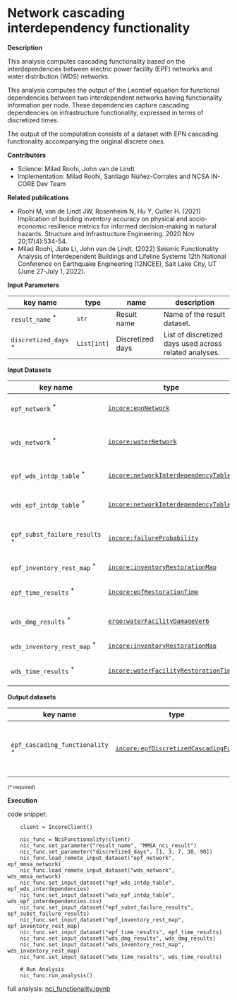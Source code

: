 # Network cascading interdependency functionality

**Description**

This analysis computes cascading functionality based on the interdependencies between electric power facility (EPF)
networks and  water distribution (WDS) networks.

This analysis computes the output of the Leontief equation for functional dependencies between two
interdependent networks having functionality information per node. These dependencies capture cascading
dependencies on infrastructure functionality, expressed in terms of discretized times.

The output of the computation consists of a dataset with EPN cascading functionality accompanying the original 
discrete ones.


**Contributors**

- Science: Milad Roohi, John van de Lindt
- Implementation: Milad Roohi, Santiago Núñez-Corrales and NCSA IN-CORE Dev Team

**Related publications**

* Roohi M, van de Lindt JW, Rosenheim N, Hu Y, Cutler H. (2021) Implication of building inventory accuracy on 
  physical and socio-economic resilience metrics for informed decision-making in natural hazards. Structure and
  Infrastructure Engineering. 2020 Nov 20;17(4):534-54.
* Milad Roohi, Jiate Li, John van de Lindt. (2022) Seismic Functionality Analysis of Interdependent Buildings and 
  Lifeline Systems 12th National Conference on Earthquake Engineering (12NCEE), Salt Lake City, UT (June 27-July 1, 
  2022).

**Input Parameters**

key name | type | name | description
--- | --- | --- | ---
`result_name` <sup>*</sup> | `str` | Result name | Name of the result dataset.
`discretized_days` <sup>*</sup> | `List[int]` | Discretized days | List of discretized days used across related analyses.

**Input Datasets**

key name | type | name | description
--- | --- | --- | ---
`epf_network` <sup>*</sup> | [`incore:epnNetwork`](https://incore.ncsa.illinois.edu/semantics/api/types/incore:epnNetwork) | Electric Power Facility Network | Electric Power Facility Network Dataset.
`wds_network` <sup>*</sup> | [`incore:waterNetwork`](https://incore.ncsa.illinois.edu/semantics/api/types/incore:waterNetwork) | Water Distribution Facility Network | Water Distribution Facility Network Dataset.
`epf_wds_intdp_table` <sup>*</sup> | [`incore:networkInterdependencyTable`](https://incore.ncsa.illinois.edu/semantics/api/types/incore:networkInterdependencyTable) | EPN-to-WDS Interdependency | EPN-to-WDS Interdependency Table.
`wds_epf_intdp_table` <sup>*</sup> | [`incore:networkInterdependencyTable`](https://incore.ncsa.illinois.edu/semantics/api/types/incore:networkInterdependencyTable) | WDS-to-EPN Interdependency | WDS-to-EPN Interdependency Table.
`epf_subst_failure_results` <sup>*</sup> | [`incore:failureProbability`](https://incore.ncsa.illinois.edu/semantics/api/types/incore:failureProbability) | Substation failure probability | Substation failure probability Dataset.
`epf_inventory_rest_map` <sup>*</sup> | [`incore:inventoryRestorationMap`](https://incore.ncsa.illinois.edu/semantics/api/types/incore:inventoryRestorationMap) | EPN inventory restoration map | EPN inventory restoration Map.
`epf_time_results` <sup>*</sup> | [`incore:epfRestorationTime`](https://incore.ncsa.illinois.edu/semantics/api/types/incore:epfRestorationTime) | EP facility restoration time | EP facility  restoration time Dataset.
`wds_dmg_results` <sup>*</sup> | [`ergo:waterFacilityDamageVer6`](https://incore.ncsa.illinois.edu/semantics/api/types/ergo:waterFacilityDamageVer6) | Water facility damage | Water Facility Damage Dataset.
`wds_inventory_rest_map` <sup>*</sup> | [`incore:inventoryRestorationMap`](https://incore.ncsa.illinois.edu/semantics/api/types/incore:inventoryRestorationMap) | WDS inventory restoration map | WDS inventory restoration Map.
`wds_time_results` <sup>*</sup> | [`incore:waterFacilityRestorationTime`](https://incore.ncsa.illinois.edu/semantics/api/types/incore:waterFacilityRestorationTime) | Water facility restoration time | Water facility restoration time Dataset.

**Output datasets** 

key name | type | parent key | name | description
--- | --- | --- | --- | ---
`epf_cascading_functionality` <sup>*</sup> | [`incore:epfDiscretizedCascadingFunc`](https://incore.ncsa.illinois.edu/semantics/api/types/incore:epfDiscretizedCascadingFunc) | `electric_power_facilities` | EPF network interdependency cascading functionality results | CSV file of interdependent cascading network functionality for EPF.

<small>(* required)</small>

**Execution**

code snippet:

```
    client = IncoreClient()

    nic_func = NciFunctionality(client)
    nic_func.set_parameter("result_name", "MMSA_nci_result")
    nic_func.set_parameter("discretized_days", [1, 3, 7, 30, 90])
    nic_func.load_remote_input_dataset("epf_network", epf_mmsa_network)
    nic_func.load_remote_input_dataset("wds_network", wds_mmsa_network)
    nic_func.set_input_dataset("epf_wds_intdp_table", epf_wds_interdependencies)
    nic_func.set_input_dataset("wds_epf_intdp_table", wds_epf_interdependencies.csv)
    nic_func.set_input_dataset("epf_subst_failure_results", epf_subst_failure_results)
    nic_func.set_input_dataset("epf_inventory_rest_map", epf_inventory_rest_map)
    nic_func.set_input_dataset("epf_time_results", epf_time_results)
    nic_func.set_input_dataset("wds_dmg_results", wds_dmg_results)
    nic_func.set_input_dataset("wds_inventory_rest_map", wds_inventory_rest_map)
    nic_func.set_input_dataset("wds_time_results", wds_time_results)

    # Run Analysis
    nic_func.run_analysis()
```

full analysis: [nci_functionality.ipynb](https://github.com/IN-CORE/incore-docs/blob/main/notebooks/nci_functionality.ipynb)
